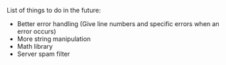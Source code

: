 List of things to do in the future:

* Better error handling (Give line numbers and specific errors when an error occurs)
* More string manipulation
* Math library
* Server spam filter
